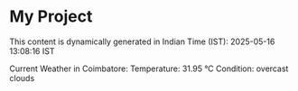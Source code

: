 # My Project

This content is dynamically generated in Indian Time (IST): 2025-05-16 13:08:16 IST


Current Weather in Coimbatore:
Temperature: 31.95 °C
Condition: overcast clouds
